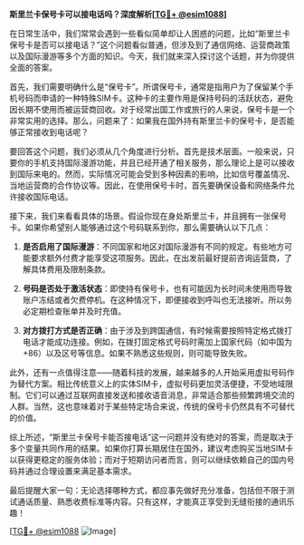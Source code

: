 **斯里兰卡保号卡可以接电话吗？深度解析[[TG💪+ @esim1088](https://t.me/s/esim1088)]**

在日常生活中，我们常常会遇到一些看似简单却让人困惑的问题，比如“斯里兰卡保号卡是否可以接电话？”这个问题看似普通，但涉及到了通信网络、运营商政策以及国际漫游等多个方面的知识。今天，我们就来深入探讨这个话题，并为你提供全面的答案。

首先，我们需要明确什么是“保号卡”。所谓保号卡，通常是指用户为了保留某个手机号码而申请的一种特殊SIM卡。这种卡的主要作用是保持号码的活跃状态，避免因长期不使用而被运营商回收。对于经常出国工作或旅行的人来说，保号卡是一个非常实用的选择。那么，问题来了：如果我在国外持有斯里兰卡的保号卡，是否能够正常接收到电话呢？

要回答这个问题，我们必须从几个角度进行分析。首先是技术层面。一般来说，只要你的手机支持国际漫游功能，并且已经开通了相关服务，那么理论上是可以接收到国际来电的。然而，实际情况可能会受到多种因素的影响，比如信号覆盖情况、当地运营商的合作协议等。因此，在使用保号卡时，首先要确保设备和网络条件允许接收国际电话。

接下来，我们来看看具体的场景。假设你现在身处斯里兰卡，并且拥有一张保号卡。如果你希望别人能够通过这个号码联系到你，那么需要确认以下几点：

1. **是否启用了国际漫游**：不同国家和地区对国际漫游有不同的规定。有些地方可能要求额外付费才能享受这项服务。因此，在出发前最好提前咨询运营商，了解具体费用及限制条款。
   
2. **号码是否处于激活状态**：即使持有保号卡，也有可能因为长时间未使用而导致账户冻结或者欠费停机。在这种情况下，即便接收到呼叫也无法接听。所以务必定期检查账单并及时充值。

3. **对方拨打方式是否正确**：由于涉及到跨国通信，有时候需要按照特定格式拨打电话才能成功连接。例如，在拨打固定格式号码时需加上国家代码（如中国为+86）以及区号等信息。如果不熟悉这些规则，则可能导致失败。

此外，还有一点值得注意——随着科技的发展，越来越多的人开始采用虚拟号码作为替代方案。相比传统意义上的实体SIM卡，虚拟号码更加灵活便捷，不受地域限制。它们可以通过互联网直接发送和接收语音消息，非常适合那些频繁跨境交流的人群。当然，这也意味着对于某些特定场合来说，传统的保号卡仍然具有不可替代的价值。

综上所述，“斯里兰卡保号卡能否接电话”这一问题并没有绝对的答案，而是取决于多个变量共同作用的结果。如果你打算长期居住在国外，建议考虑购买当地SIM卡以获得更稳定的服务体验；而对于短期访问者而言，则可以继续依赖自己的国内号码并通过合理设置来满足基本需求。

最后提醒大家一句：无论选择哪种方式，都应事先做好充分准备，包括但不限于测试通话质量、熟悉收费标准等内容。只有这样，才能真正享受到无缝衔接的通讯乐趣！

[[TG💪+ @esim1088](https://t.me/s/esim1088) ![Image](https://i.postimg.cc/4NQfJmqS/Snipaste-2025-05-13-00-14-12.png)]